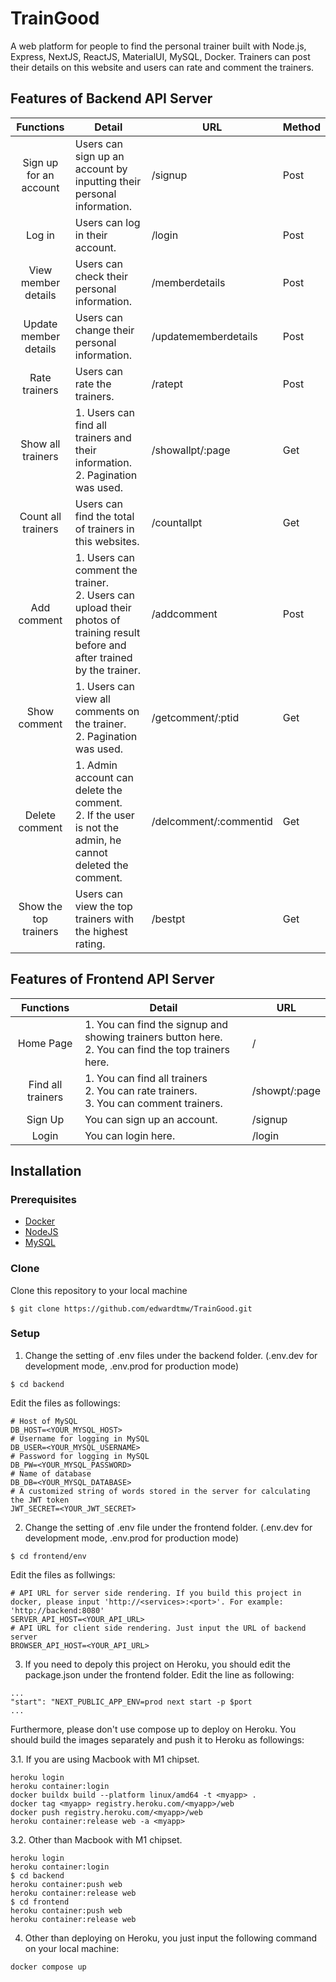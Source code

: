 # TrainGood
A web platform for people to find the personal trainer built with Node.js, Express, NextJS, ReactJS, MaterialUI, MySQL, Docker. Trainers can post their details on this website and users can rate
and comment the trainers.

## Features of Backend API Server
| Functions              | Detail                                            | URL                         | Method |
| :--------------------: | ------------------------------------------------- | --------------------------- | ------ |
| Sign up for an account | Users can sign up an account by inputting their personal information. | /signup | Post |
| Log in | Users can log in their account. | /login | Post |
| View member details | Users can check their personal information. | /memberdetails | Post |
| Update member details | Users can change their personal information. | /updatememberdetails | Post |
| Rate trainers | Users can rate the trainers. | /ratept | Post |
| Show all trainers | 1. Users can find all trainers and their information. <br> 2. Pagination was used. | /showallpt/:page | Get |
| Count all trainers | Users can find the total of trainers in this websites. | /countallpt | Get |
| Add comment | 1. Users can comment the trainer. <br> 2. Users can upload their photos of training result before and after trained by the trainer. | /addcomment | Post |
| Show comment | 1. Users can view all comments on the trainer. <br> 2. Pagination was used. | /getcomment/:ptid | Get |
| Delete comment | 1. Admin account can delete the comment. <br> 2. If the user is not the admin, he cannot deleted the comment. | /delcomment/:commentid | Get |
| Show the top trainers | Users can view the top trainers with the highest rating. | /bestpt | Get |

## Features of Frontend API Server
| Functions              | Detail                                            | URL                         |
| :--------------------: | ------------------------------------------------- | --------------------------- |
| Home Page | 1. You can find the signup and showing trainers button here. <br> 2. You can find the top trainers here. | / |
| Find all trainers | 1. You can find all trainers <br> 2. You can rate trainers. <br> 3. You can comment trainers. | /showpt/:page |
| Sign Up | You can sign up an account. | /signup |
| Login | You can login here. | /login |

## Installation

### Prerequisites

- [Docker](https://www.docker.com/get-started)
- [NodeJS](https://nodejs.org/en/)
- [MySQL](https://www.mysql.com/downloads/)

### Clone

Clone this repository to your local machine

```
$ git clone https://github.com/edwardtmw/TrainGood.git
```

### Setup

1. Change the setting of .env files under the backend folder. (.env.dev for development mode, .env.prod for production mode)
```
$ cd backend
```
Edit the files as followings:
```
# Host of MySQL
DB_HOST=<YOUR_MYSQL_HOST>
# Username for logging in MySQL
DB_USER=<YOUR_MYSQL_USERNAME>
# Password for logging in MySQL
DB_PW=<YOUR_MYSQL_PASSWORD>
# Name of database
DB_DB=<YOUR_MYSQL_DATABASE>
# A customized string of words stored in the server for calculating the JWT token
JWT_SECRET=<YOUR_JWT_SECRET>
```

2. Change the setting of .env file under the frontend folder. (.env.dev for development mode, .env.prod for production mode)
```
$ cd frontend/env
```
Edit the files as follwings:
```
# API URL for server side rendering. If you build this project in docker, please input 'http://<services>:<port>'. For example: 'http://backend:8080'
SERVER_API_HOST=<YOUR_API_URL>
# API URL for client side rendering. Just input the URL of backend server
BROWSER_API_HOST=<YOUR_API_URL>
```

3. If you need to depoly this project on Heroku, you should edit the package.json under the frontend folder.
Edit the line as following:
```
...
"start": "NEXT_PUBLIC_APP_ENV=prod next start -p $port
...
```
Furthermore, please don't use compose up to deploy on Heroku. You should build the images separately and push it to Heroku as followings:

3.1. If you are using Macbook with M1 chipset.
```
heroku login
heroku container:login
docker buildx build --platform linux/amd64 -t <myapp> .
docker tag <myapp> registry.heroku.com/<myapp>/web
docker push registry.heroku.com/<myapp>/web
heroku container:release web -a <myapp>
```
3.2. Other than Macbook with M1 chipset. 
```
heroku login
heroku container:login
$ cd backend
heroku container:push web
heroku container:release web
$ cd frontend
heroku container:push web
heroku container:release web
```

4. Other than deploying on Heroku, you just input the following command on your local machine:
```
docker compose up
```
